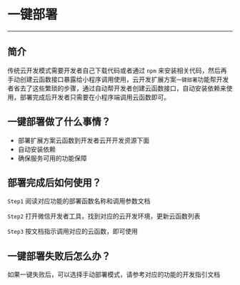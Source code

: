 # 一键部署

---

## 简介
传统云开发模式需要开发者自己下载代码或者通过 `npm` 来安装相关代码，然后再手动创建云函数接口暴露给小程序调用使用，云开发扩展方案`一键部署`功能帮开发者省去了这些繁琐的步骤，通过自动帮开发者创建云函数接口，自动安装依赖来使用，部署完成后开发者只需要在小程序端调用云函数即可。

## 一键部署做了什么事情？
- 部署扩展方案云函数到开发者云开开发资源下面
- 自动安装依赖
- 确保服务可用的功能保障

## 部署完成后如何使用？
`Step1` 阅读对应功能的部署函数名称和调用参数文档

`Step2` 打开微信开发者工具，找到对应的云开发环境，更新云函数列表

`Step3` 按文档指示调用对应的云函数，即可使用

## 一键部署失败后怎么办？
如果一键失败后，可以选择手动部署模式，请参考对应的功能的开发指引文档





